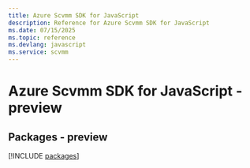 ```yaml
---
title: Azure Scvmm SDK for JavaScript
description: Reference for Azure Scvmm SDK for JavaScript
ms.date: 07/15/2025
ms.topic: reference
ms.devlang: javascript
ms.service: scvmm
---
```

# Azure Scvmm SDK for JavaScript - preview
## Packages - preview
[!INCLUDE [packages](scvmm-index.md)]